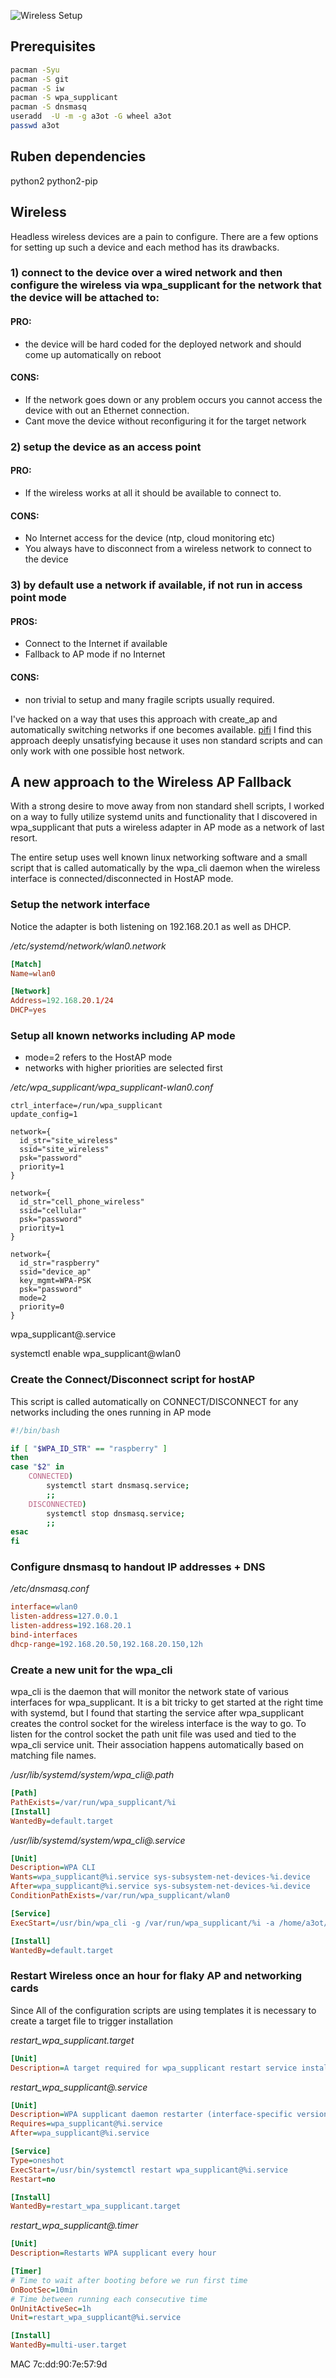 ![Wireless Setup](./wireless_setup.png)
## Prerequisites
```bash
pacman -Syu
pacman -S git
pacman -S iw
pacman -S wpa_supplicant
pacman -S dnsmasq
useradd  -U -m -g a3ot -G wheel a3ot
passwd a3ot
```


## Ruben dependencies

python2 python2-pip


## Wireless
Headless wireless devices are a pain to configure. There are a few options for setting up such a device and each method has its drawbacks.

### 1) connect to the device over a wired network and then configure the wireless via wpa_supplicant for the network that the device will be attached to:
#### PRO:

* the device will be hard coded for the deployed network and should come up automatically on reboot

#### CONS:

* If the network goes down or any problem occurs you cannot access the device with out an Ethernet connection.
* Cant move the device without reconfiguring it for the target network

### 2) setup the device as an access point
#### PRO:

* If the wireless works at all it should be available to connect to.

#### CONS:

* No Internet access for the device (ntp, cloud monitoring etc)
* You always have to disconnect from a wireless network to connect to the device


### 3) by default use a network if available, if not run in access point mode
#### PROS:

* Connect to the Internet if available
* Fallback to AP mode if no Internet

#### CONS:

* non trivial to setup and many fragile scripts usually required.

I've hacked on a way that uses this approach with create_ap and automatically switching networks if one becomes available. [pifi](https://github.com/Quelab/pifi) I find this approach deeply unsatisfying because it uses non standard scripts and can only work with one possible host network.

## A new approach to the Wireless AP Fallback
With a strong desire to move away from non standard shell scripts, I worked on a way to fully utilize systemd units and functionality that I discovered in wpa_supplicant that puts a wireless adapter in AP mode as a network of last resort.

The entire setup uses well known linux networking software and a small script that is called automatically by the wpa_cli daemon when the wireless interface is connected/disconnected in HostAP mode.

### Setup the network interface
Notice the adapter is both listening on 192.168.20.1 as well as DHCP.

*/etc/systemd/network/wlan0.network*
```conf
[Match]
Name=wlan0

[Network]
Address=192.168.20.1/24
DHCP=yes
```

### Setup all known networks including AP mode
* mode=2 refers to the HostAP mode
* networks with higher priorities are selected first

*/etc/wpa_supplicant/wpa_supplicant-wlan0.conf*
```
ctrl_interface=/run/wpa_supplicant
update_config=1

network={
  id_str="site_wireless"
  ssid="site_wireless"
  psk="password"
  priority=1
}

network={
  id_str="cell_phone_wireless"
  ssid="cellular"
  psk="password"
  priority=1
}

network={
  id_str="raspberry"
  ssid="device_ap"
  key_mgmt=WPA-PSK
  psk="password"
  mode=2
  priority=0
}
```


wpa_supplicant@.service

systemctl enable wpa_supplicant@wlan0

### Create the Connect/Disconnect script for hostAP
This script is called automatically on CONNECT/DISCONNECT for any networks including
the ones running in AP mode

```bash
#!/bin/bash

if [ "$WPA_ID_STR" == "raspberry" ]
then
case "$2" in
    CONNECTED)
        systemctl start dnsmasq.service;
        ;;
    DISCONNECTED)
        systemctl stop dnsmasq.service;
        ;;
esac
fi
```

### Configure dnsmasq to handout IP addresses + DNS

*/etc/dnsmasq.conf*
```ini
interface=wlan0
listen-address=127.0.0.1
listen-address=192.168.20.1
bind-interfaces
dhcp-range=192.168.20.50,192.168.20.150,12h
```

### Create a new unit for the wpa_cli
wpa_cli is the daemon that will monitor the network state of various interfaces for wpa_supplicant. It is a bit tricky to get started at the right time with systemd, but I found that starting the service after wpa_supplicant creates the control socket for the wireless interface is the way to go. To listen for the control socket the path unit file was used and tied to the wpa_cli service unit.
Their association happens automatically based on matching file names.

*/usr/lib/systemd/system/wpa_cli\@.path*

```ini
[Path]
PathExists=/var/run/wpa_supplicant/%i
[Install]
WantedBy=default.target
```

*/usr/lib/systemd/system/wpa_cli\@.service*

```ini
[Unit]
Description=WPA CLI
Wants=wpa_supplicant@%i.service sys-subsystem-net-devices-%i.device
After=wpa_supplicant@%i.service sys-subsystem-net-devices-%i.device
ConditionPathExists=/var/run/wpa_supplicant/wlan0

[Service]
ExecStart=/usr/bin/wpa_cli -g /var/run/wpa_supplicant/%i -a /home/a3ot/start_dnsmasq.sh

[Install]
WantedBy=default.target
```
### Restart Wireless once an hour for flaky AP and networking cards
Since All of the configuration scripts are using templates it is necessary to create a target file to trigger installation

*restart_wpa_supplicant.target*
```ini
[Unit]
Description=A target required for wpa_supplicant restart service install
```

*restart_wpa_supplicant@.service*
```ini
[Unit]
Description=WPA supplicant daemon restarter (interface-specific version)
Requires=wpa_supplicant@%i.service
After=wpa_supplicant@%i.service

[Service]
Type=oneshot
ExecStart=/usr/bin/systemctl restart wpa_supplicant@%i.service
Restart=no

[Install]
WantedBy=restart_wpa_supplicant.target
```

*restart_wpa_supplicant@.timer*
```ini
[Unit]
Description=Restarts WPA supplicant every hour

[Timer]
# Time to wait after booting before we run first time
OnBootSec=10min
# Time between running each consecutive time
OnUnitActiveSec=1h
Unit=restart_wpa_supplicant@%i.service

[Install]
WantedBy=multi-user.target
```

MAC 7c:dd:90:7e:57:9d

